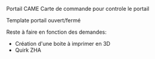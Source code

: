 Portail CAME Carte de commande pour controle le portail

Template portail ouvert/fermé

Reste à faire en fonction des demandes:
  - Création d'une boite à imprimer en 3D
  - Quirk ZHA
